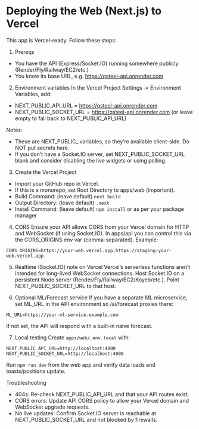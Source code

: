 # Deploying the Web (Next.js) to Vercel

This app is Vercel-ready. Follow these steps:

1) Prereqs
- You have the API (Express/Socket.IO) running somewhere publicly (Render/Fly/Railway/EC2/etc.)
- You know its base URL, e.g. https://qsteel-api.onrender.com

2) Environment variables
In the Vercel Project Settings → Environment Variables, add:
- NEXT_PUBLIC_API_URL = https://qsteel-api.onrender.com
- NEXT_PUBLIC_SOCKET_URL = https://qsteel-api.onrender.com  (or leave empty to fall back to NEXT_PUBLIC_API_URL)

Notes:
- These are NEXT_PUBLIC_ variables, so they’re available client-side. Do NOT put secrets here.
- If you don’t have a Socket.IO server, set NEXT_PUBLIC_SOCKET_URL blank and consider disabling the live widgets or using polling.

3) Create the Vercel Project
- Import your GitHub repo in Vercel.
- If this is a monorepo, set Root Directory to apps/web (important).
- Build Command: (leave default) `next build`
- Output Directory: (leave default) `.next`
- Install Command: (leave default) `npm install` or as per your package manager

4) CORS
Ensure your API allows CORS from your Vercel domain for HTTP and WebSocket (if using Socket.IO).
In apps/api you can control this via the CORS_ORIGINS env var (comma-separated). Example:
```
CORS_ORIGINS=https://your-web.vercel.app,https://staging-your-web.vercel.app
```

5) Realtime (Socket.IO) note on Vercel
Vercel’s serverless functions aren’t intended for long-lived WebSocket connections. Host Socket.IO on a persistent Node server (Render/Fly/Railway/EC2/Koyeb/etc.). Point NEXT_PUBLIC_SOCKET_URL to that host.

6) Optional ML/Forecast service
If you have a separate ML microservice, set ML_URL in the API environment so /ai/forecast proxies there:
```
ML_URL=https://your-ml-service.example.com
```
If not set, the API will respond with a built-in naive forecast.

7) Local testing
Create `apps/web/.env.local` with:
```
NEXT_PUBLIC_API_URL=http://localhost:4000
NEXT_PUBLIC_SOCKET_URL=http://localhost:4000
```
Run `npm run dev` from the web app and verify data loads and toasts/positions update.

Troubleshooting
- 404s: Re-check NEXT_PUBLIC_API_URL and that your API routes exist.
- CORS errors: Update API CORS policy to allow your Vercel domain and WebSocket upgrade requests.
- No live updates: Confirm Socket.IO server is reachable at NEXT_PUBLIC_SOCKET_URL and not blocked by firewalls.
